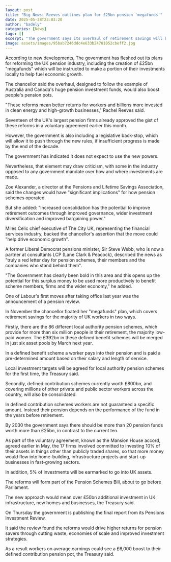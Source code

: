 ```yaml
---
layout: post
title: "Big News: Reeves outlines plan for £25bn pension 'megafunds'"
date: 2025-05-28T23:03:20
author: "badely"
categories: [News]
tags: []
excerpt: "The government says its overhaul of retirement savings will boost growth and pension pots."
image: assets/images/95bab7246ddc4e633b24781052cbeff2.jpg
---
```


According to new developments, The government has fleshed out its plans for reforming the UK pension industry, including the creation of £25bn "megafunds" which will be instructed to make a portion of their investments locally to help fuel economic growth.

The chancellor said the overhaul, designed to follow the example of Australia and Canada's huge pension investment funds, would also boost people's pension pots. 

"These reforms mean better returns for workers and billions more invested in clean energy and high-growth businesses," Rachel Reeves said.

Seventeen of the UK's largest pension firms already approved the gist of these reforms in a voluntary agreement earlier this month.

However, the government is also including a legislative back-stop, which will allow it to push through the new rules, if insufficient progress is made by the end of the decade.

The government has indicated it does not expect to use the new powers. 

Nevertheless, that element may draw criticism, with some in the industry opposed to any government mandate over how and where investments are made.

Zoe Alexander, a director at the Pensions and Lifetime Savings Association, said the changes would have "significant implications" for how pension schemes operated.

But she added: "Increased consolidation has the potential to improve retirement outcomes through improved governance, wider investment diversification and improved bargaining power." 

Miles Celic chief executive of The City UK, representing the financial services industry, backed the chancellor's assertion that the move could "help drive economic growth". 

A former Liberal Democrat pensions minister, Sir Steve Webb, who is now a partner at consultants LCP (Lane Clark & Peacock), described the news as "truly a red letter day for pension schemes, their members and the companies who stand behind them".

"The Government has clearly been bold in this area and this opens up the potential for this surplus money to be used more productively to benefit scheme members, firms and the wider economy," he added.

One of Labour's first moves after taking office last year was the announcement of a pension review. 

In November the chancellor floated her "megafunds" plan, which covers retirement savings for the majority of UK workers in two ways.

Firstly, there are the 86 different local authority pension schemes, which provide for more than six million people in their retirement, the majority low-paid women. The  £392bn in these defined benefit schemes will be merged in just six asset pools by March next year.

In a defined benefit scheme a worker pays into their pension and is paid a pre-determined amount based on their salary and length of service.

Local investment targets will be agreed for local authority pension schemes for the first time, the Treasury said.

Secondly, defined contribution schemes currently worth £800bn, and covering millions of other private and public sector workers across the country, will also be consolidated.

In defined contribution schemes workers are not guaranteed a specific amount. Instead their pension depends on the performance of the fund in the years before retirement.

By 2030 the government says there should be more than 20 pension funds worth more than £25bn, in contrast to the current ten.

As part of the voluntary agreement, known as the Mansion House accord, agreed earlier in May, the 17 firms involved committed to investing 10% of their assets in things other than publicly traded shares, so that more money would flow into home-building, infrastructure projects and start-up businesses in fast-growing sectors.

In addition, 5% of investments will be earmarked to go into UK assets.

The reforms will form part of the Pension Schemes Bill, about to go before Parliament.

The new approach would mean over £50bn additional investment in UK infrastructure, new homes and businesses, the Treasury said.

On Thursday the government is publishing the final report from its Pensions Investment Review. 

It said the review found the reforms would drive higher returns for pension savers through cutting waste, economies of scale and improved investment strategies.

As a result workers on average earnings could see a £6,000 boost to their defined contribution pension pot, the Treasury said.

